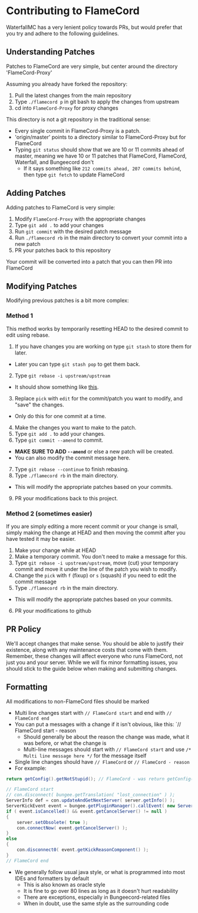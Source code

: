Contributing to FlameCord
==========================
WaterfallMC has a very lenient policy towards PRs, but would prefer that you try and adhere to the following guidelines.

## Understanding Patches
Patches to FlameCord are very simple, but center around the directory 'FlameCord-Proxy'

Assuming you already have forked the repository:

1. Pull the latest changes from the main repository
2. Type `./flamecord p` in git bash to apply the changes from upstream
3. cd into `FlameCord-Proxy` for proxy changes

This directory is not a git repository in the traditional sense:

- Every single commit in FlameCord-Proxy is a patch. 
- 'origin/master' points to a directory similar to FlameCord-Proxy but for FlameCord
- Typing `git status` should show that we are 10 or 11 commits ahead of master, meaning we have 10 or 11 patches that FlameCord, FlameCord, Waterfall, and Bungeecord don't
  - If it says something like `212 commits ahead, 207 commits behind`, then type `git fetch` to update FlameCord

## Adding Patches
Adding patches to FlameCord is very simple:

1. Modify `FlameCord-Proxy` with the appropriate changes
2. Type `git add .` to add your changes
3. Run `git commit` with the desired patch message
4. Run `./flamecord rb` in the main directory to convert your commit into a new patch
5. PR your patches back to this repository

Your commit will be converted into a patch that you can then PR into FlameCord

## Modifying Patches
Modifying previous patches is a bit more complex:

### Method 1
This method works by temporarily resetting HEAD to the desired commit to edit using rebase.

1. If you have changes you are working on type `git stash` to store them for later.
  - Later you can type `git stash pop` to get them back.
2. Type `git rebase -i upstream/upstream`
  - It should show something like [this](https://gist.github.com/Zbob750/e6bb220d3b734933c320).
3. Replace `pick` with `edit` for the commit/patch you want to modify, and "save" the changes.
  - Only do this for one commit at a time.
4. Make the changes you want to make to the patch.
5. Type `git add .` to add your changes.
6. Type `git commit --amend` to commit.
  - **MAKE SURE TO ADD `--amend`** or else a new patch will be created.
  - You can also modify the commit message here.
7. Type `git rebase --continue` to finish rebasing.
8. Type `./flamecord rb` in the main directory.
  - This will modify the appropriate patches based on your commits.
9. PR your modifications back to this project.

### Method 2 (sometimes easier)
If you are simply editing a more recent commit or your change is small, simply making the change at HEAD and then moving the commit after you have tested it may be easier.

1. Make your change while at HEAD
2. Make a temporary commit. You don't need to make a message for this.
3. Type `git rebase -i upstream/upstream`, move (cut) your temporary commit and move it under the line of the patch you wish to modify.
4. Change the `pick` with `f` (fixup) or `s` (squash) if you need to edit the commit message 
5. Type `./flamecord rb` in the main directory.
  - This will modify the appropriate patches based on your commits.
6. PR your modifications to github


## PR Policy
We'll accept changes that make sense. You should be able to justify their existence, along with any maintenance costs that come with them. Remember, these changes will affect everyone who runs FlameCord, not just you and your server.
While we will fix minor formatting issues, you should stick to the guide below when making and submitting changes.

## Formatting
All modifications to non-FlameCord files should be marked
- Multi line changes start with `// FlameCord start` and end with `// FlameCord end`
- You can put a messages with a change if it isn't obvious, like this: `// FlameCord start - reason
  - Should generally be about the reason the change was made, what it was before, or what the change is
  - Multi-line messages should start with `// FlameCord start` and use `/* Multi line message here */` for the message itself
- Single line changes should have `// FlameCord` or `// FlameCord - reason`
- For example:
````java
return getConfig().getNotStupid(); // FlameCord - was return getConfig().getStupid();

// FlameCord start
// con.disconnect( bungee.getTranslation( "lost_connection" ) );
ServerInfo def = con.updateAndGetNextServer( server.getInfo() );
ServerKickEvent event = bungee.getPluginManager().callEvent( new ServerKickEvent( con, server.getInfo(), TextComponent.fromLegacyText( bungee.getTranslation( "lost_connection" ) ), def, ServerKickEvent.State.CONNECTED, ServerKickEvent.Cause.LOST_CONNECTION ) );
if ( event.isCancelled() && event.getCancelServer() != null )
{
    server.setObsolete( true );
    con.connectNow( event.getCancelServer() );
}
else
{
    con.disconnect0( event.getKickReasonComponent() );
}
// FlameCord end
````
- We generally follow usual java style, or what is programmed into most IDEs and formatters by default
  - This is also known as oracle style
  - It is fine to go over 80 lines as long as it doesn't hurt readability
  - There are exceptions, especially in Bungeecord-related files
  - When in doubt, use the same style as the surrounding code
